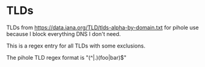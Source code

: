 # TLDs
TLDs from https://data.iana.org/TLD/tlds-alpha-by-domain.txt for pihole use because I block everything DNS I don't need.

This is a regex entry for all TLDs with some exclusions.

The pihole TLD regex format is "(^|\.)(foo|bar)$"
